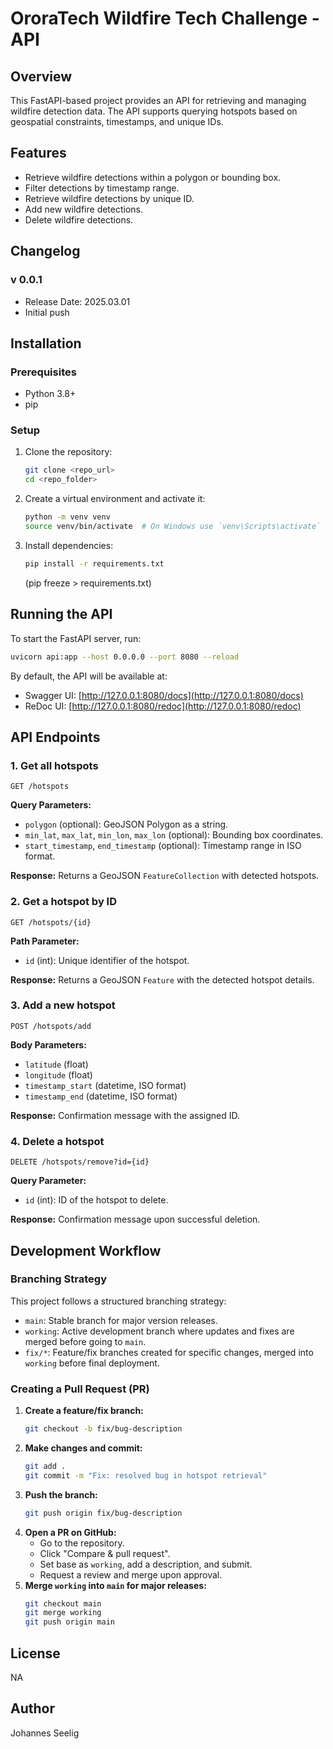 # OroraTech Wildfire Tech Challenge - API

## Overview
This FastAPI-based project provides an API for retrieving and managing wildfire detection data. The API supports querying hotspots based on geospatial constraints, timestamps, and unique IDs.

## Features
- Retrieve wildfire detections within a polygon or bounding box.
- Filter detections by timestamp range.
- Retrieve wildfire detections by unique ID.
- Add new wildfire detections.
- Delete wildfire detections.

## Changelog
### v 0.0.1
- Release Date: 2025.03.01
- Initial push

## Installation

### Prerequisites
- Python 3.8+
- pip

### Setup
1. Clone the repository:
   ```sh
   git clone <repo_url>
   cd <repo_folder>
   ```
2. Create a virtual environment and activate it:
   ```sh
   python -m venv venv
   source venv/bin/activate  # On Windows use `venv\Scripts\activate`
   ```
3. Install dependencies:
   ```sh
   pip install -r requirements.txt
   ```
   (pip freeze > requirements.txt)

## Running the API
To start the FastAPI server, run:
```sh
uvicorn api:app --host 0.0.0.0 --port 8080 --reload
```
By default, the API will be available at:
- Swagger UI: [http://127.0.0.1:8080/docs](http://127.0.0.1:8080/docs)
- ReDoc UI: [http://127.0.0.1:8080/redoc](http://127.0.0.1:8080/redoc)

## API Endpoints
### 1. Get all hotspots
```
GET /hotspots
```
**Query Parameters:**
- `polygon` (optional): GeoJSON Polygon as a string.
- `min_lat`, `max_lat`, `min_lon`, `max_lon` (optional): Bounding box coordinates.
- `start_timestamp`, `end_timestamp` (optional): Timestamp range in ISO format.

**Response:**
Returns a GeoJSON `FeatureCollection` with detected hotspots.

### 2. Get a hotspot by ID
```
GET /hotspots/{id}
```
**Path Parameter:**
- `id` (int): Unique identifier of the hotspot.

**Response:**
Returns a GeoJSON `Feature` with the detected hotspot details.

### 3. Add a new hotspot
```
POST /hotspots/add
```
**Body Parameters:**
- `latitude` (float)
- `longitude` (float)
- `timestamp_start` (datetime, ISO format)
- `timestamp_end` (datetime, ISO format)

**Response:**
Confirmation message with the assigned ID.

### 4. Delete a hotspot
```
DELETE /hotspots/remove?id={id}
```
**Query Parameter:**
- `id` (int): ID of the hotspot to delete.

**Response:**
Confirmation message upon successful deletion.


## Development Workflow
### Branching Strategy
This project follows a structured branching strategy:
- `main`: Stable branch for major version releases.
- `working`: Active development branch where updates and fixes are merged before going to `main`.
- `fix/*`: Feature/fix branches created for specific changes, merged into `working` before final deployment.

### Creating a Pull Request (PR)
1. **Create a feature/fix branch:**
   ```sh
   git checkout -b fix/bug-description
   ```
2. **Make changes and commit:**
   ```sh
   git add .
   git commit -m "Fix: resolved bug in hotspot retrieval"
   ```
3. **Push the branch:**
   ```sh
   git push origin fix/bug-description
   ```
4. **Open a PR on GitHub:**
   - Go to the repository.
   - Click "Compare & pull request".
   - Set base as `working`, add a description, and submit.
   - Request a review and merge upon approval.
5. **Merge `working` into `main` for major releases:**
   ```sh
   git checkout main
   git merge working
   git push origin main
   ```

## License
NA


## Author
Johannes Seelig

